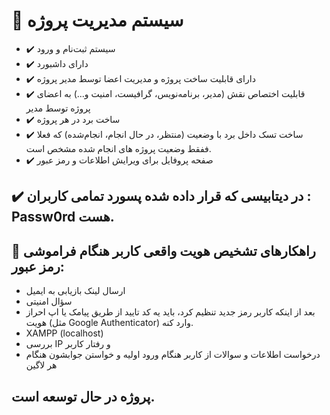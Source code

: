 # 🎯 سیستم مدیریت پروژه 





- ✔️ سیستم ثبت‌نام و ورود 
- ✔️ دارای داشبورد 
- ✔️ دارای قابلیت ساخت پروژه و مدیریت اعضا توسط مدیر پروژه
- ✔️ قابلیت اختصاص نقش (مدیر، برنامه‌نویس، گرافیست، امنیت و...) به اعضای پروژه توسط مدیر
- ✔️ ساخت برد در هر پروژه 
- ✔️ ساخت تسک داخل برد با وضعیت (منتظر، در حال انجام، انجام‌شده) که فعلا ففقط وضعیت پروژه های انجام شده مشخص است.
- ✔️ صفحه پروفایل برای ویرایش اطلاعات و رمز عبور
  
## ✔️ در دیتابیسی که قرار داده شده پسورد تمامی کاربران : Passw0rd هست.


## 🔧  راهکارهای تشخیص هویت واقعی کاربر هنگام فراموشی رمز عبور:

-  ارسال لینک بازیابی به ایمیل 
- سؤال امنیتی
- بعد از اینکه کاربر رمز جدید تنظیم کرد، باید یه کد تایید از طریق پیامک یا اپ احراز هویت (مثل Google Authenticator) وارد کنه.
- XAMPP (localhost)
- بررسی IP و رفتار کاربر
- درخواست اطلاعات و سوالات از کاربر هنگام ورود اولیه و خواستن جوابشون هنگام هر لاگین



## پروژه در حال توسعه است.

